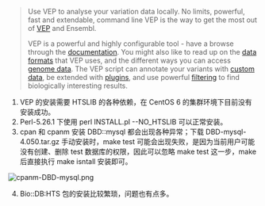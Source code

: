 > Use VEP to analyse your variation data locally. No limits, powerful, fast and extendable, command line VEP is the way to get the most out of [VEP](http://asia.ensembl.org/info/docs/tools/vep/script/index.html) and Ensembl.
>
> VEP is a powerful and highly configurable tool - have a browse through the [documentation](http://asia.ensembl.org/info/docs/tools/vep/script/index.html?d=1599702972963#contents). You might also like to read up on the [data formats](http://asia.ensembl.org/info/docs/tools/vep/vep_formats.html) that VEP uses, and the different ways you can access [genome data](http://asia.ensembl.org/info/docs/tools/vep/script/vep_cache.html). The VEP script can annotate your variants with [custom data](http://asia.ensembl.org/info/docs/tools/vep/script/vep_custom.html), be extended with [plugins](http://asia.ensembl.org/info/docs/tools/vep/script/vep_plugins.html), and use powerful [filtering](http://asia.ensembl.org/info/docs/tools/vep/script/vep_filter.html) to find biologically interesting results.

1. VEP 的安装需要 HTSLIB 的各种依赖，在 CentOS 6 的集群环境下目前没有安装成功。
2. Perl-5.26.1 下使用 perl INSTALL.pl --NO_HTSLIB 可以正常安装。
3. cpan 和 cpanm 安装 DBD::mysql 都会出现各种异常；下载 DBD-mysql-4.050.tar.gz 手动安装时，make test 可能会出现失败，是因为当前用户可能没有创建、删除 test 数据库的权限，因此可以忽略 make test 这一步，make 后直接执行 make isntall 安装即可。

![cpanm-DBD-mysql.png](https://cdn.nlark.com/yuque/0/2020/png/126032/1599723683916-6cfe2c5d-e88b-4574-bdeb-12c68d2e8e9c.png#align=left&display=inline&height=233&originHeight=233&originWidth=978&size=19094&status=done&style=none&width=978)

4. Bio::DB:HTS 包的安装比较繁琐，问题也有点多。
